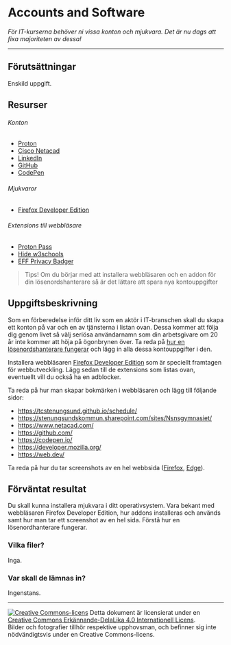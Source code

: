# Accounts and Software   

_För IT-kurserna behöver ni vissa konton och mjukvara. Det är nu dags att fixa majoriteten av dessa!_   

---    

## Förutsättningar    

Enskild uppgift.

## Resurser

###### Konton   
* [Proton](https://proton.me/)
* [Cisco Netacad](https://www.netacad.com/)  
* [LinkedIn](https://www.linkedin.com/)       
* [GitHub](https://github.com/)      
* [CodePen](https://codepen.io/)      

###### Mjukvaror     
* [Firefox Developer Edition](https://www.mozilla.org/sv-SE/firefox/developer/)     

###### Extensions till webbläsare   
* [Proton Pass](https://addons.mozilla.org/en-US/firefox/addon/proton-pass/)   
* [Hide w3schools](https://addons.mozilla.org/en-US/firefox/addon/hide-w3schools/)    
* [EFF Privacy Badger](https://addons.mozilla.org/sv-SE/firefox/addon/privacy-badger17/)    

> Tips! Om du börjar med att installera webbläsaren och en addon för din lösenordshanterare så är det lättare att spara nya kontouppgifter  

## Uppgiftsbeskrivning  

Som en förberedelse inför ditt liv som en aktör i IT-branschen skall du skapa ett konton på var och en av tjänsterna i listan ovan. Dessa kommer att följa dig genom livet så välj seriösa användarnamn som din arbetsgivare om 20 år inte kommer att höja på ögonbrynen över. Ta reda på [hur en lösenordshanterare fungerar](https://proton.me/support/use-pass-web) och lägg in alla dessa kontouppgifter i den.     

Installera webbläsaren [Firefox Developer Edition](https://www.mozilla.org/sv-SE/firefox/developer/) som är speciellt framtagen för webbutveckling. Lägg sedan till de extensions som listas ovan, eventuellt vill du också ha en adblocker.   

Ta reda på hur man skapar bokmärken i webbläsaren och lägg till följande sidor:  
* https://tcstenungsund.github.io/schedule/
* https://stenungsundskommun.sharepoint.com/sites/Nsnsgymnasiet/
* https://www.netacad.com/
* https://github.com/
* https://codepen.io/
* https://developer.mozilla.org/
* https://web.dev/

Ta reda på hur du tar screenshots av en hel webbsida ([Firefox](https://support.mozilla.org/en-US/kb/take-screenshots-firefox?redirectslug=firefox-screenshots&redirectlocale=en-US), [Edge](https://www.howtogeek.com/719285/how-to-take-full-page-screenshots-in-microsoft-edge/)).  

## Förväntat resultat  

Du skall kunna installera mjukvara i ditt operativsystem. Vara bekant med webbläsaren Firefox Developer Edition, hur addons installeras och används samt hur man tar ett screenshot av en hel sida. Förstå hur en lösenordhanterare fungerar.   

### Vilka filer?  

Inga.        

### Var skall de lämnas in?  

Ingenstans.        

---     

[![Creative Commons-licens](https://i.creativecommons.org/l/by-sa/4.0/80x15.png)](http://creativecommons.org/licenses/by-sa/4.0/) Detta dokument är licensierat under en [Creative Commons Erkännande-DelaLika 4.0 Internationell Licens](http://creativecommons.org/licenses/by-sa/4.0/).    
Bilder och fotografier tillhör respektive upphovsman, och befinner sig inte nödvändigtsvis under en Creative Commons-licens.   
